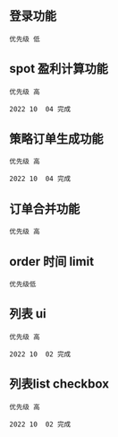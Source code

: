 ## 登录功能
```
优先级 低
```

## spot 盈利计算功能
```
优先级 高

2022 10  04 完成
```

## 策略订单生成功能
```
优先级 高

2022 10  04 完成
```

## 订单合并功能
```
优先级 高
```

## order 时间 limit 
```
优先级低
```

## 列表 ui
```
优先级 高

2022 10  02 完成
```

## 列表list checkbox
```
优先级 高

2022 10  02 完成
```


